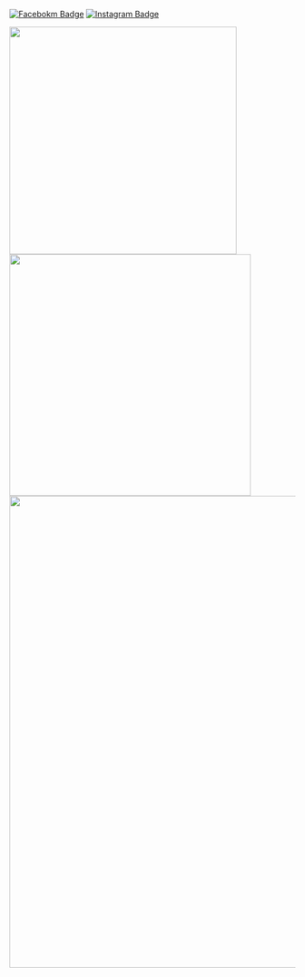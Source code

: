 [![Facebokm Badge](https://img.shields.io/badge/-termuxhackers.id-blue?style=flat&logo=Facebook&logoColor=white&link=https://www.facebook.com/termuxhackers.id/)](https://www.facebook.com/termuxhackers.id) [![Instagram Badge](https://img.shields.io/badge/-termuxhackers.id-f01397?style=flat&logo=Instagram&logoColor=white&link=https://www.instagram.com/termuxhackers_id/)](https://www.instagram.com/termuxhackers_id/)

<img width="400" src="https://github-readme-stats.vercel.app/api?username=termuxhackers-id&count_private=true&show_icons=true&theme=tokyonight&rank_icon=github"/><img width="425" src="https://streak-stats.demolab.com/?user=termuxhackers-id&theme=tokyonight"/>
<img width="830" src="https://github-readme-activity-graph.vercel.app/graph?username=termuxhackers-id&bg_color=21232a&color=a8eeff&line=61dafb&point=f0fcff&area=true&hide_border=false" />
<a href="https://github.com/termuxhackers-id/github-stats">
